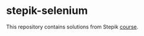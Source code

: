 # stepik-selenium
This repository contains solutions from Stepik [course](https://stepik.org/course/575).